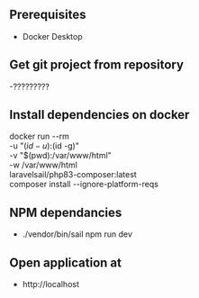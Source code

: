 ## Prerequisites
- Docker Desktop

## Get git project from repository
-?????????

## Install dependencies on docker
docker run --rm \
    -u "$(id -u):$(id -g)" \
    -v "$(pwd):/var/www/html" \
    -w /var/www/html \
    laravelsail/php83-composer:latest \
    composer install --ignore-platform-reqs

## NPM dependancies

- ./vendor/bin/sail npm run dev

## Open application at

- http://localhost

